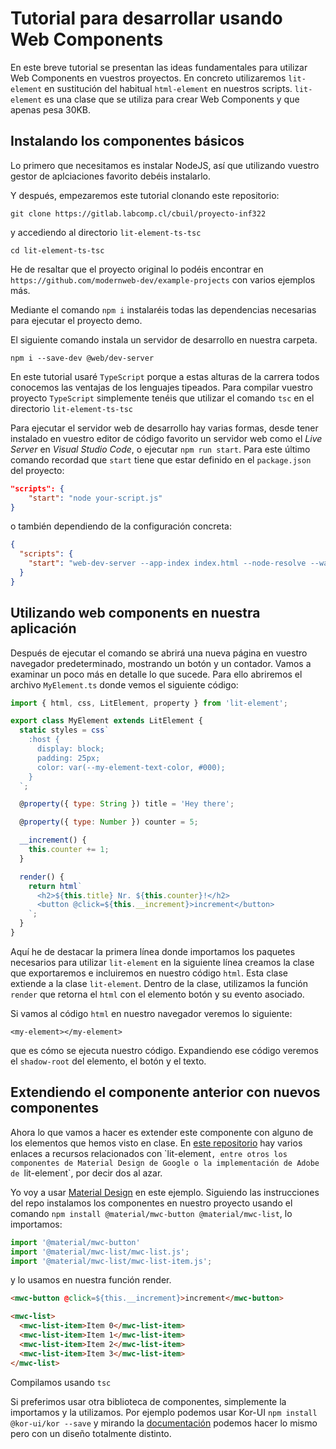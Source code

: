 # Tutorial para desarrollar usando Web Components

En este breve tutorial se presentan las ideas fundamentales para utilizar Web Components en vuestros proyectos. En concreto utilizaremos `lit-element` en sustitución del habitual `html-element` en nuestros scripts. `lit-element` es una clase que se utiliza para crear Web Components y que apenas pesa 30KB. 

## Instalando los componentes básicos

Lo primero que necesitamos es instalar NodeJS, así que utilizando vuestro gestor de aplciaciones favorito debéis instalarlo. 

Y después, empezaremos este tutorial clonando este repositorio:

`git clone https://gitlab.labcomp.cl/cbuil/proyecto-inf322`

y accediendo al directorio `lit-element-ts-tsc`

`cd lit-element-ts-tsc`

He de resaltar que el proyecto original lo podéis encontrar en `https://github.com/modernweb-dev/example-projects` con varios ejemplos más. 


Mediante el comando `npm i` instalaréis todas las dependencias necesarias para ejecutar el proyecto demo.

El siguiente comando instala un servidor de desarrollo en nuestra carpeta. 

`npm i --save-dev @web/dev-server`

En este tutorial usaré `TypeScript` porque a estas alturas de la carrera todos conocemos las ventajas de los lenguajes tipeados. Para compilar vuestro proyecto `TypeScript` simplemente tenéis que utilizar el comando `tsc` en el directorio `lit-element-ts-tsc`

Para ejecutar el servidor web de desarrollo hay varias formas, desde tener instalado en vuestro editor de código favorito un servidor web como el *Live Server* en *Visual Studio Code*, o ejecutar `npm run start`. Para este último comando recordad que `start` tiene que estar definido en el `package.json` del proyecto:

```json
"scripts": {
    "start": "node your-script.js"
}
```
o también dependiendo de la configuración concreta:
```json
{
  "scripts": {
    "start": "web-dev-server --app-index index.html --node-resolve --watch --open"
  }
}
```

## Utilizando web components en nuestra aplicación

Después de ejecutar el comando se abrirá una nueva página en vuestro navegador predeterminado, mostrando un botón y un contador. Vamos a examinar un poco más en detalle lo que sucede. Para ello abriremos el archivo `MyElement.ts` donde vemos el siguiente código:

```JavaScript
import { html, css, LitElement, property } from 'lit-element';

export class MyElement extends LitElement {
  static styles = css`
    :host {
      display: block;
      padding: 25px;
      color: var(--my-element-text-color, #000);
    }
  `;

  @property({ type: String }) title = 'Hey there';

  @property({ type: Number }) counter = 5;

  __increment() {
    this.counter += 1;
  }

  render() {
    return html`
      <h2>${this.title} Nr. ${this.counter}!</h2>
      <button @click=${this.__increment}>increment</button>
    `;
  }
}
```

Aquí he de destacar la primera línea donde importamos los paquetes necesarios para utilizar `lit-element` en la siguiente línea creamos la clase que exportaremos e incluiremos en nuestro código `html`. Esta clase extiende a la clase `lit-element`. Dentro de la clase, utilizamos la función `render` que retorna el `html` con el elemento botón y su evento asociado.

Si vamos al código `html` en nuestro navegador veremos lo siguiente:

```
<my-element></my-element>
```

que es cómo se ejecuta nuestro código. Expandiendo ese código veremos el `shadow-root` del elemento, el botón y el texto.


## Extendiendo el componente anterior con nuevos componentes

Ahora lo que vamos a hacer es extender este componente con alguno de los elementos que hemos visto en clase. En [este repositorio](`https://github.com/web-padawan/awesome-lit-html) hay varios enlaces a recursos relacionados con `lit-element`, entre otros los componentes de Material Design de Google o la implementación de Adobe de `lit-element`, por decir dos al azar.

Yo voy a usar [Material Design](https://github.com/material-components/material-components-web-components) en este ejemplo. Siguiendo las instrucciones del repo instalamos los componentes en nuestro proyecto usando el comando 
```npm install @material/mwc-button @material/mwc-list```, lo importamos:
```JavaScript
import '@material/mwc-button'
import '@material/mwc-list/mwc-list.js';
import '@material/mwc-list/mwc-list-item.js';
```

y lo usamos en nuestra función render.

```html
<mwc-button @click=${this.__increment}>increment</mwc-button>

<mwc-list>
  <mwc-list-item>Item 0</mwc-list-item>
  <mwc-list-item>Item 1</mwc-list-item>
  <mwc-list-item>Item 2</mwc-list-item>
  <mwc-list-item>Item 3</mwc-list-item>
</mwc-list>
```

Compilamos usando `tsc`

Si preferimos usar otra biblioteca de componentes, simplemente la importamos y la utilizamos. Por ejemplo podemos usar Kor-UI `npm install @kor-ui/kor --save` y mirando la [documentación](https://kor-ui.com/introduction/welcome) podemos hacer lo mismo pero con un diseño totalmente distinto.